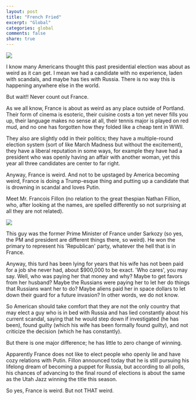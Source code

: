 ```yaml
---
layout: post
title: "French Fried"
excerpt: "Global"
categories: global
comments: false
share: true
---
```


![](https://www.marianne.net/sites/default/files/styles/mrn_article_large/public/fillonsadhome1.jpg?itok=uJJy8Adl)



I know many Americans thought this past presidential election was about as weird as it can get. I mean we had a candidate with no experience, laden with scandals, and maybe has ties with Russia. There is no way this is happening anywhere else in the world.



But wait!! Never count out France. 


As we all know, France is about as weird as any place outside of Portland. Their form of cinema is esoteric, their cuisine costs a ton yet never fills you up, their language makes no sense at all, their tennis major is played on red mud, and no one has forgotten how they folded like a cheap tent in WWII. 

They also are slightly odd in their politics; they have a multiple-round election system (sort of like March Madness but without the excitement), they have a liberal reputation in some ways, for example they have had a president who was openly having an affair with another woman, yet this year all three candidates are center to far right. 


Anyway, France is weird. And not to be upstaged by America becoming weird, France is doing a Trump-esque thing and putting up a candidate that is drowning in scandal and loves Putin.


Meet Mr. Francois Fillon (no relation to the great thespian Nathan Fillion, who, after looking at the names, are spelled differently so not surprising at all they are not related). 


![](http://g8fip1kplyr33r3krz5b97d1.wpengine.netdna-cdn.com/wp-content/uploads/2016/11/GettyImages-626141270-714x476.jpg)

This guy was the former Prime Minister of France under Sarkozy (so yes, the PM and president are different things there, so weird). He won the primary to represent his 'Republican' party, whatever the hell that is in France.

Anyway, this turd has been lying for years that his wife has not been paid for a job she never had, about $900,000 to be exact. 'Who cares', you may say. Well, who was paying her that money and why? Maybe to get favors from her husband? Maybe the Russians were paying her to let her do things that Russians want her to do? Maybe aliens paid her in space dollars to let down their guard for a future invasion? In other words, we do not know. 


So American should take comfort that they are not the only country that may elect a guy who is in bed with Russia and has lied constantly about his current scandal, saying that he would step down if investigated (he has been), found guilty (which his wife has been formally found guilty), and not criticize the decision (which he has constantly).


But there is one major difference; he has little to zero change of winning.


Apparently France does not like to elect people who openly lie and have cozy relations with Putin. Fillon announced today that he is still pursuing his lifelong dream of becoming a puppet for Russia, but according to all polls, his chances of advancing to the final round of elections is about the same as the Utah Jazz winning the title this season. 


So yes, France is weird. But not THAT weird. 



